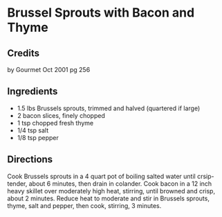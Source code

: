 # Brussel Sprouts with Bacon and Thyme 

## Credits

by Gourmet Oct 2001 pg 256

## Ingredients

- 1.5 lbs Brussels sprouts, trimmed and halved (quartered if large)
- 2 bacon slices, finely chopped
- 1 tsp chopped fresh thyme
- 1/4 tsp salt
- 1/8 tsp pepper

## Directions

Cook Brussels sprouts in a 4 quart pot of boiling salted water until crsip-tender, about 6 minutes, then drain in colander. Cook bacon in a 12 inch heavy skillet over moderately high heat, stirring, until browned and crisp, about 2 minutes. Reduce heat to moderate and stir in Brussels sprouts, thyme, salt and pepper, then cook, stirring, 3 minutes.

